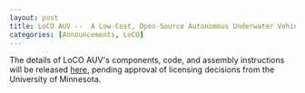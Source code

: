 ```yaml
---
layout: post
title: LoCO AUV --  A Low-Cost, Open-Source Autonomous Underwater Vehicle
categories: [Announcements, LoCO]
---
```


The details of LoCO AUV's components, code, and assembly instructions will be released [here](https://loco-auv.github.io), pending approval of licensing decisions from the University of Minnesota.
